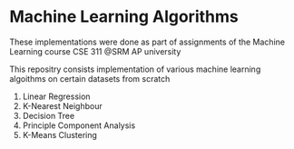 # Machine Learning Algorithms

These implementations were done as part of assignments of the Machine Learning course CSE 311 @SRM AP university

This repositry consists implementation of various machine learning algoithms on certain datasets from scratch

1. Linear Regression  
2. K-Nearest Neighbour  
3. Decision Tree  
4. Principle Component Analysis  
5. K-Means Clustering  


